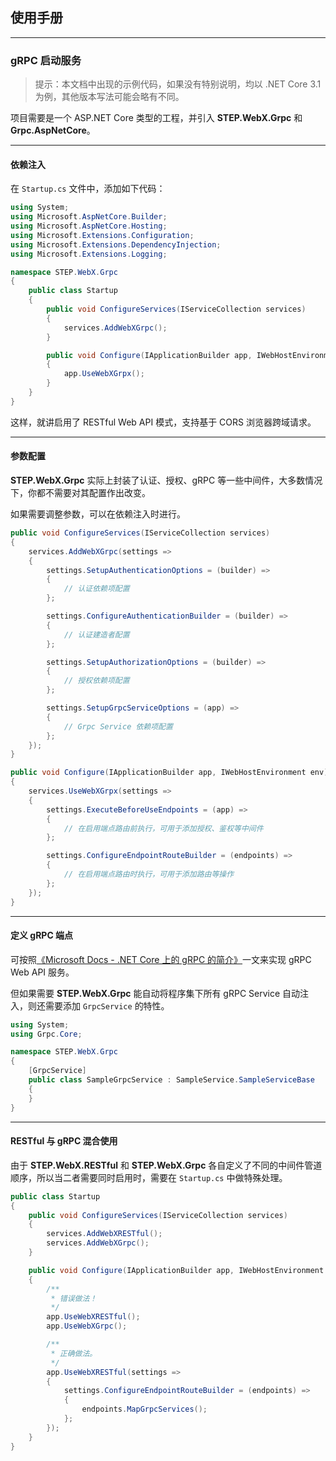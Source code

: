 ## 使用手册

---

### gRPC 启动服务

> 提示：本文档中出现的示例代码，如果没有特别说明，均以 .NET Core 3.1 为例，其他版本写法可能会略有不同。

项目需要是一个 ASP.NET Core 类型的工程，并引入 **STEP.WebX.Grpc** 和 **Grpc.AspNetCore**。

---

#### 依赖注入

在 `Startup.cs` 文件中，添加如下代码：

``` csharp
using System;
using Microsoft.AspNetCore.Builder;
using Microsoft.AspNetCore.Hosting;
using Microsoft.Extensions.Configuration;
using Microsoft.Extensions.DependencyInjection;
using Microsoft.Extensions.Logging;

namespace STEP.WebX.Grpc
{
    public class Startup
    {
        public void ConfigureServices(IServiceCollection services)
        {
            services.AddWebXGrpc();
        }

        public void Configure(IApplicationBuilder app, IWebHostEnvironment env)
        {
            app.UseWebXGrpx();
        }
    }
}
```

这样，就讲启用了 RESTful Web API 模式，支持基于 CORS 浏览器跨域请求。

---

#### 参数配置

**STEP.WebX.Grpc** 实际上封装了认证、授权、gRPC 等一些中间件，大多数情况下，你都不需要对其配置作出改变。

如果需要调整参数，可以在依赖注入时进行。

``` csharp
public void ConfigureServices(IServiceCollection services)
{
    services.AddWebXGrpc(settings => 
    {
        settings.SetupAuthenticationOptions = (builder) =>
        {
            // 认证依赖项配置
        };

        settings.ConfigureAuthenticationBuilder = (builder) =>
        {
            // 认证建造者配置
        };

        settings.SetupAuthorizationOptions = (builder) =>
        {
            // 授权依赖项配置
        };

        settings.SetupGrpcServiceOptions = (app) => 
        {
            // Grpc Service 依赖项配置
        };
    });
}

public void Configure(IApplicationBuilder app, IWebHostEnvironment env)
{
    services.UseWebXGrpx(settings => 
    {
        settings.ExecuteBeforeUseEndpoints = (app) =>
        {
            // 在启用端点路由前执行，可用于添加授权、鉴权等中间件
        };

        settings.ConfigureEndpointRouteBuilder = (endpoints) =>
        {
            // 在启用端点路由时执行，可用于添加路由等操作
        };
    });
}
```

---

#### 定义 gRPC 端点

可按照[《Microsoft Docs - .NET Core 上的 gRPC 的简介》](https://docs.microsoft.com/en-us/aspnet/core/grpc/?view=aspnetcore-3.1)一文来实现 gRPC Web API 服务。

但如果需要 **STEP.WebX.Grpc** 能自动将程序集下所有 gRPC Service 自动注入，则还需要添加 `GrpcService` 的特性。

``` csharp
using System;
using Grpc.Core;

namespace STEP.WebX.Grpc
{
    [GrpcService]
    public class SampleGrpcService : SampleService.SampleServiceBase
    {
    }
}
```

---

#### RESTful 与 gRPC 混合使用

由于 **STEP.WebX.RESTful** 和 **STEP.WebX.Grpc** 各自定义了不同的中间件管道顺序，所以当二者需要同时启用时，需要在 `Startup.cs` 中做特殊处理。

``` csharp
public class Startup
{
    public void ConfigureServices(IServiceCollection services)
    {
        services.AddWebXRESTful();
        services.AddWebXGrpc();
    }

    public void Configure(IApplicationBuilder app, IWebHostEnvironment env)
    {
        /**
         * 错误做法！
         */
        app.UseWebXRESTful();
        app.UseWebXGrpc();

        /**
         * 正确做法。
         */
        app.UseWebXRESTful(settings =>
        {
            settings.ConfigureEndpointRouteBuilder = (endpoints) =>
            {
                endpoints.MapGrpcServices();
            };
        });
    }
}
```